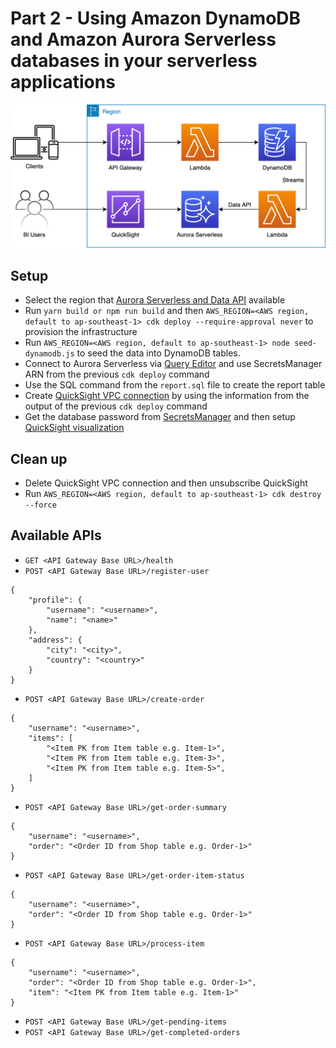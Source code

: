 # Part 2 - Using Amazon DynamoDB and Amazon Aurora Serverless databases in your serverless applications

![Architecture](architecture.png)

## Setup

- Select the region that [Aurora Serverless and Data API](https://docs.aws.amazon.com/AmazonRDS/latest/AuroraUserGuide/data-api.html) available
- Run `yarn build or npm run build` and then `AWS_REGION=<AWS region, default to ap-southeast-1> cdk deploy --require-approval never` to provision the infrastructure
- Run `AWS_REGION=<AWS region, default to ap-southeast-1> node seed-dynamodb.js` to seed the data into DynamoDB tables.
- Connect to Aurora Serverless via [Query Editor](https://docs.aws.amazon.com/AmazonRDS/latest/AuroraUserGuide/query-editor.html) and use SecretsManager ARN from the previous `cdk deploy` command
- Use the SQL command from the `report.sql` file to create the report table
- Create [QuickSight VPC connection](https://docs.aws.amazon.com/quicksight/latest/user/working-with-aws-vpc.html) by using the information from the output of the previous `cdk deploy` command
- Get the database password from [SecretsManager](https://docs.aws.amazon.com/secretsmanager/latest/userguide/manage_retrieve-secret.html) and then setup [QuickSight visualization](https://docs.aws.amazon.com/quicksight/latest/user/create-a-database-data-set.html)

## Clean up

- Delete QuickSight VPC connection and then unsubscribe QuickSight
- Run `AWS_REGION=<AWS region, default to ap-southeast-1> cdk destroy --force`

## Available APIs

- `GET <API Gateway Base URL>/health`
- `POST <API Gateway Base URL>/register-user`

```
{
    "profile": {
        "username": "<username>",
        "name": "<name>"
    },
    "address": {
        "city": "<city>",
        "country": "<country>"
    }
}
```

- `POST <API Gateway Base URL>/create-order`

```
{
    "username": "<username>",
    "items": [
        "<Item PK from Item table e.g. Item-1>",
        "<Item PK from Item table e.g. Item-3>",
        "<Item PK from Item table e.g. Item-5>",
    ]
}
```

- `POST <API Gateway Base URL>/get-order-summary`

```
{
    "username": "<username>",
    "order": "<Order ID from Shop table e.g. Order-1>"
}
```

- `POST <API Gateway Base URL>/get-order-item-status`

```
{
    "username": "<username>",
    "order": "<Order ID from Shop table e.g. Order-1>"
}
```

- `POST <API Gateway Base URL>/process-item`

```
{
    "username": "<username>",
    "order": "<Order ID from Shop table e.g. Order-1>",
    "item": "<Item PK from Item table e.g. Item-1>"
}
```

- `POST <API Gateway Base URL>/get-pending-items`
- `POST <API Gateway Base URL>/get-completed-orders`
